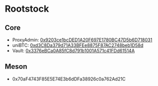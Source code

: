 # Rootstock

## Core

- ProxyAdmin: [0x9203ce1bcDED1A20F697E1780BC47D5b6D718031](https://rootstock.blockscout.com/address/0x9203ce1bcDED1A20F697E1780BC47D5b6D718031)
- uniBTC: [0xd3C8Da379d71A33BFEe8875F87AC2748beb1D58d](https://rootstock.blockscout.com/address/0xd3C8Da379d71A33BFEe8875F87AC2748beb1D58d)
- Vault: [0x3376eBCa0A85fC8d791b1001A571c41FDd61514A](https://rootstock.blockscout.com/address/0x3376eBCa0A85fC8d791b1001A571c41FDd61514A)

## Meson
- 0x70aF4743F85E5E74E3b6dDFa38926c0a762Ad21C
